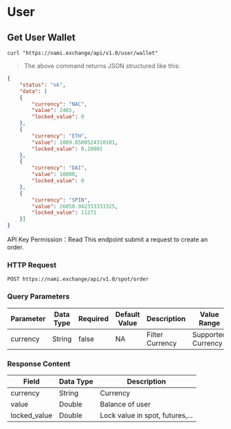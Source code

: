 # User

## Get User Wallet

```shell
curl "https://nami.exchange/api/v1.0/user/wallet"
```

> The above command returns JSON structured like this:

```json
{
	"status": "ok",
	"data": [
	{
        "currency": "NAC",
        "value": 2465,
        "locked_value": 0
    },
    {
        "currency": "ETH",
        "value": 1009.8500524310101,
        "locked_value": 0.10001
    },
    {
        "currency": "DAI",
        "value": 10000,
        "locked_value": 0
    },
    {
        "currency": "SPIN",
        "value": 26058.942333333325,
        "locked_value": 11271
    }]
}
```
API Key Permission：Read
This endpoint submit a request to create an order.
### HTTP Request
      
`POST https://nami.exchange/api/v1.0/spot/order`
### Query Parameters
Parameter	|Data Type	|Required	|Default Value	|Description	|Value Range
    ---     |       --- |       --- |           --- |           --- |---
    currency	|String	|false	|NA	|Filter Currency	| Supported Currency
### Response Content
Field	|   Data Type	|   Description
---     |   ---         |    ---
currency              |String| Currency
value              |Double| Balance of user
locked_value              |Double| Lock value in spot, futures,...


